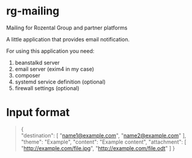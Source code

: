 # rg-mailing
Mailing for Rozental Group and partner platforms

A little application that provides email notification.

For using this application you need:
1. beanstalkd server
1. email server (exim4 in my case)
1. composer
1. systemd service definition (optional)
1. firewall settings (optional)

# Input format

> {  
>	 "destination": [
>		 "name1@example.com",
>		 "name2@example.com"
>	 ],
>	 "theme": "Example",
>	 "content": "Example content",
>	 "attachment": [
>		 "http://example.com/file.jpg",
>		 "http://example.com/file.odt"
>	 ]
> }
